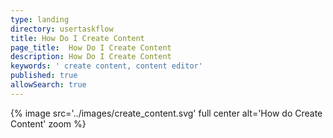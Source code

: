 ```yaml
---
type: landing
directory: usertaskflow
title: How Do I Create Content
page_title:  How Do I Create Content
description: How Do I Create Content
keywords: ' create content, content editor'
published: true
allowSearch: true
---
```

{% image src='../images/create_content.svg' full center alt='How do Create Content' zoom %} 
